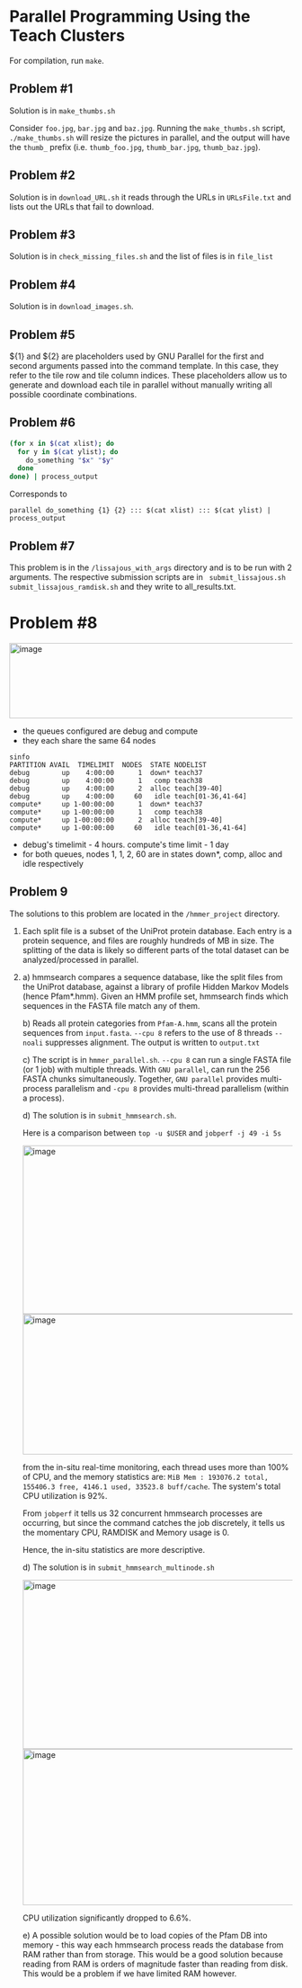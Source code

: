 # Parallel Programming Using the Teach Clusters

For compilation, run ```make```.

## Problem #1
Solution is in ```make_thumbs.sh```

Consider ```foo.jpg```, ```bar.jpg``` and ```baz.jpg```. Running the ```make_thumbs.sh``` script, ```./make_thumbs.sh``` will resize the pictures in parallel, and the output will have the ```thumb_``` prefix (i.e. ```thumb_foo.jpg```, ```thumb_bar.jpg```, ```thumb_baz.jpg```).

## Problem #2
Solution is in ```download_URL.sh``` it reads through the URLs in ```URLsFile.txt``` and lists out the URLs that fail to download.

## Problem #3
Solution is in ```check_missing_files.sh``` and the list of files is in ```file_list```

## Problem #4
Solution is in ```download_images.sh```.

## Problem #5
${1} and ${2} are placeholders used by GNU Parallel for the first and second arguments passed into the command template. In this case, they refer to the tile row and tile column indices. These placeholders allow us to generate and download each tile in parallel without manually writing all possible coordinate combinations.

## Problem #6
```bash
(for x in $(cat xlist); do
  for y in $(cat ylist); do
    do_something "$x" "$y"
  done
done) | process_output
```

Corresponds to 

```parallel do_something {1} {2} ::: $(cat xlist) ::: $(cat ylist) | process_output```

## Problem #7
This problem is in the ```/lissajous_with_args``` directory and is to be run with 2 arguments. The respective submission scripts are in ``` submit_lissajous.sh``` ```submit_lissajous_ramdisk.sh``` and they write to all_results.txt.

# Problem #8
<img width="954" height="134" alt="image" src="https://github.com/user-attachments/assets/e64702e4-9dcc-4c19-8fab-9905b3f17ab2" />

- the queues configured are debug and compute
- they each share the same 64 nodes
  
```text
sinfo
PARTITION AVAIL  TIMELIMIT  NODES  STATE NODELIST
debug        up    4:00:00      1  down* teach37
debug        up    4:00:00      1   comp teach38
debug        up    4:00:00      2  alloc teach[39-40]
debug        up    4:00:00     60   idle teach[01-36,41-64]
compute*     up 1-00:00:00      1  down* teach37
compute*     up 1-00:00:00      1   comp teach38
compute*     up 1-00:00:00      2  alloc teach[39-40]
compute*     up 1-00:00:00     60   idle teach[01-36,41-64]
```

- debug's timelimit - 4 hours. compute's time limit - 1 day
- for both queues, nodes 1, 1, 2, 60 are in states down*, comp, alloc and idle respectively

## Problem 9

The solutions to this problem are located in the ```/hmmer_project``` directory.

1. Each split file is a subset of the UniProt protein database. Each entry is a protein sequence, and files are roughly hundreds of MB in size. The splitting of the data is likely so different parts of the total dataset can be analyzed/processed in parallel.

2. 
   a) hmmsearch compares a sequence database, like the split files from the UniProt database, against a library of profile Hidden Markov Models (hence Pfam*.hmm). Given an HMM profile set, hmmsearch finds which sequences in the FASTA file match any of them.

   b) Reads all protein categories from ```Pfam-A.hmm```, scans all the protein sequences from ```input.fasta```. ```--cpu 8``` refers to the use of 8 threads ```--noali``` suppresses alignment. The output is written to ```output.txt```

   c) The script is in ```hmmer_parallel.sh```. ```--cpu 8``` can run a single FASTA file (or 1 job) with multiple threads. With ```GNU parallel```, can run the 256 FASTA chunks simultaneously. Together, ```GNU parallel``` provides multi-process parallelism and ```-cpu 8``` provides multi-thread parallelism (within a process).

   d) The solution is in ```submit_hmmsearch.sh```.

   Here is a comparison between ```top -u $USER``` and ```jobperf -j 49 -i 5s```

   <img width="749" height="300" alt="image" src="https://github.com/user-attachments/assets/75137bec-9dda-49f8-b769-bb2ad4942131" />
   

   <img width="1930" height="250" alt="image" src="https://github.com/user-attachments/assets/5f2b0867-a51d-4708-ba18-88b450528ef1" />

   from the in-situ real-time monitoring, each thread uses more than 100% of CPU, and the memory statistics are: ```MiB Mem : 193076.2 total, 155406.3 free, 4146.1 used, 33523.8 buff/cache```. The system's total CPU utilization is 92%.

   From ```jobperf``` it tells us 32 concurrent hmmsearch processes are occurring, but since the command catches the job discretely, it tells us the momentary CPU, RAMDISK and Memory usage is 0.

   Hence, the in-situ statistics are more descriptive.

   d) The solution is in ```submit_hmmsearch_multinode.sh```

   <img width="764" height="301" alt="image" src="https://github.com/user-attachments/assets/4184d038-1afb-463d-a63d-b6f14d75c3f6" />

   <img width="2060" height="278" alt="image" src="https://github.com/user-attachments/assets/a77d1b33-5316-456d-89ff-d867a755209d" />

    CPU utilization significantly dropped to 6.6%.

   e) A possible solution would be to load copies of the Pfam DB into memory - this way each hmmsearch process reads the database from RAM rather than from storage. This would be a good solution because reading from RAM is orders of magnitude faster than reading from disk. This would be a problem if we have limited RAM however.


